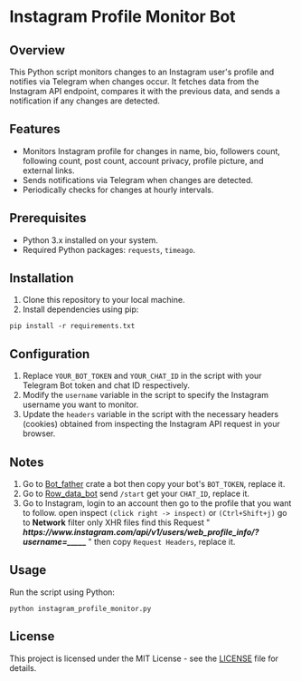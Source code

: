 
<body>
    <h1>Instagram Profile Monitor Bot</h1>
    <h2>Overview</h2>
    <p>This Python script monitors changes to an Instagram user's profile and notifies via Telegram when changes occur. It fetches data from the Instagram API endpoint, compares it with the previous data, and sends a notification if any changes are detected.</p>
    <h2>Features</h2>
    <ul>
      <li>Monitors Instagram profile for changes in name, bio, followers count, following count, post count, account privacy, profile picture, and external links.</li>
      <li>Sends notifications via Telegram when changes are detected.</li>
      <li>Periodically checks for changes at hourly intervals.</li>
    </ul>
    <h2>Prerequisites</h2>
    <ul>
      <li>Python 3.x installed on your system.</li>
      <li>Required Python packages: <code>requests</code>, <code>timeago</code>.</li>
    </ul>
    <h2>Installation</h2>
    <ol>
      <li>Clone this repository to your local machine.</li>
      <li>Install dependencies using pip:</li>
    </ol>
    <pre><code>pip install -r requirements.txt</code></pre>
    <h2>Configuration</h2>
    <ol>
      <li>Replace <code>YOUR_BOT_TOKEN</code> and <code>YOUR_CHAT_ID</code> in the script with your Telegram Bot token and chat ID respectively.</li>
      <li>Modify the <code>username</code> variable in the script to specify the Instagram username you want to monitor.</li>
      <li>Update the <code>headers</code> variable in the script with the necessary headers (cookies) obtained from inspecting the Instagram API request in your browser.</li>
    </ol>
    <h2>Notes</h2>
    <ol>
      <li>Go to <a href="https://t.me/BotFather">Bot_father</a> crate a bot then copy your bot's <code>BOT_TOKEN</code>, replace it.</li>
      <li>Go to <a href="https://t.me/RawDataBot">Row_data_bot</a> send <code>/start</code> get your  <code>CHAT_ID</code>, replace it.</li>
      <li>Go to Instagram, login to an account then go to the profile that you want to follow. open inspect <code>(click right -> inspect)</code> or <code>(Ctrl+Shift+j)</code> go to <Strong>Network</Strong> filter only XHR files find this Request "<strong> <i>https://www.instagram.com/api/v1/users/web_profile_info/?username=_____</i> </strong>" then copy <code>Request Headers</code>, replace it.</li>
    </ol>
    <h2>Usage</h2>
    <p>Run the script using Python:</p>
    <pre><code>python instagram_profile_monitor.py</code></pre>
    <h2>License</h2>
    <p>This project is licensed under the MIT License - see the <a href="LICENSE">LICENSE</a> file for details.</p>
  </body>

